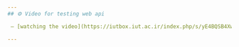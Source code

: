```yaml
---
## ⚙️ Video for testing web api

 – [watching the video](https://iutbox.iut.ac.ir/index.php/s/yE4BQSB4Xw7N9rW)

---
```

